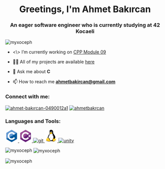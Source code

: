 <h1 align="center">Greetings, I'm Ahmet Bakırcan</h1>

<h3 align="center">An eager software engineer who is currently studying at 42 Kocaeli</h3>


<p align="left"> <img src="https://komarev.com/ghpvc/?username=myxoceph&label=Profile%20views&color=0e75b6&style=flat" alt="myxoceph" /> </p>

- <\\> I’m currently working on [CPP Module 09](https://github.com/Myxoceph/CPP09)

- 👨‍💻 All of my projects are available [here](https://github.com/Myxoceph?tab=repositories)

- 💬 Ask me about **C**

- 📫 How to reach me **ahmetbakircan@gmail.com**

<h3 align="left">Connect with me:</h3>
<p align="left">
<a href="https://linkedin.com/in/ahmet-bakırcan-0490012a1" target="blank"><img align="center" src="https://raw.githubusercontent.com/rahuldkjain/github-profile-readme-generator/master/src/images/icons/Social/linked-in-alt.svg" alt="ahmet-bakırcan-0490012a1" height="30" width="40" /></a>
<a href="https://instagram.com/ahmetbakrcan" target="blank"><img align="center" src="https://raw.githubusercontent.com/rahuldkjain/github-profile-readme-generator/master/src/images/icons/Social/instagram.svg" alt="ahmetbakrcan" height="30" width="40" /></a>
</p>

<h3 align="left">Languages and Tools:</h3>
<p align="left"> <a href="https://www.cprogramming.com/" target="_blank" rel="noreferrer"> <img src="https://raw.githubusercontent.com/devicons/devicon/master/icons/c/c-original.svg" alt="c" width="40" height="40"/> </a> <a href="https://www.w3schools.com/cs/" target="_blank" rel="noreferrer"> <img src="https://raw.githubusercontent.com/devicons/devicon/master/icons/csharp/csharp-original.svg" alt="csharp" width="40" height="40"/> </a> <a href="https://git-scm.com/" target="_blank" rel="noreferrer"> <img src="https://www.vectorlogo.zone/logos/git-scm/git-scm-icon.svg" alt="git" width="40" height="40"/> </a> <a href="https://www.linux.org/" target="_blank" rel="noreferrer"> <img src="https://raw.githubusercontent.com/devicons/devicon/master/icons/linux/linux-original.svg" alt="linux" width="40" height="40"/> </a> <a href="https://unity.com/" target="_blank" rel="noreferrer"> <img src="https://www.vectorlogo.zone/logos/unity3d/unity3d-icon.svg" alt="unity" width="40" height="40"/> </a> </p>

<p><img align="left" src="https://github-readme-stats.vercel.app/api/top-langs?username=myxoceph&show_icons=true&locale=en&layout=compact" alt="myxoceph" /></p>

<p>&nbsp;<img align="center" src="https://github-readme-stats.vercel.app/api?username=myxoceph&show_icons=true&locale=en" alt="myxoceph" /></p>

<p><img align="center" src="https://github-readme-streak-stats.herokuapp.com/?user=myxoceph&" alt="myxoceph" /></p>
